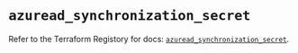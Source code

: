 # `azuread_synchronization_secret`

Refer to the Terraform Registory for docs: [`azuread_synchronization_secret`](https://www.terraform.io/docs/providers/azuread/r/synchronization_secret).
